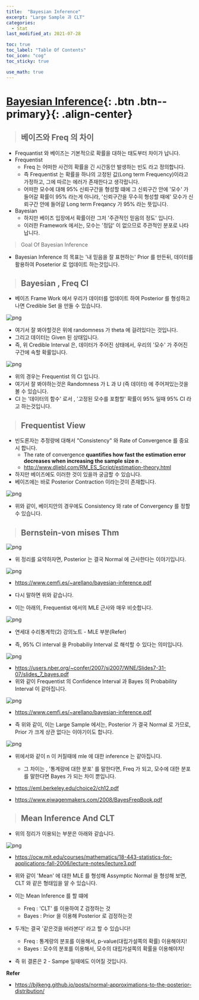 ```yaml
---
title:  "Bayesian Inference"
excerpt: "Large Sample 과 CLT"
categories:
  - Stat
last_modified_at: 2021-07-28

toc: true
toc_label: "Table Of Contents"
toc_icon: "cog"
toc_sticky: true

use_math: true
---
```


# [Bayesian Inference](#link){: .btn .btn--primary}{: .align-center}

> ## 베이즈와 Freq 의 차이

- Frequantist 와 베이즈는 기본적으로 확률을 대하는 태도부터 차이가 납니다. 
- Frequentist
  - Freq 는 어떠한 사건의 확률을 긴 시간동안 발생하는 빈도 라고 정의합니다.
  - 즉 Frequentist 는 확률을 하나의 고정된 값(Long term Frequency)이라고 가정하고, 그에 따르는 에러가 존재한다고 생각랍니다.
  - 어떠한 모수에 대해 95% 신뢰구간을 형성할 떄에 그 신뢰구간 안에 '모수' 가 들어갈 확률이 95% 라는게 아니라, '신뢰구간을 무수히 형성할 때에' 모수가 신뢰구간 안에 들어갈 Long term Freqancy 가 95% 라는 뜻입니다.
- Bayesian 
  - 하지만 베이즈 입장에서 확률이란 그저 '주관적인 믿음의 정도' 입니다. 
  - 이러한 Framework 에서는, 모수는 '정답' 이 없으므로 주관적인 분포로 나타납니다.

> Goal Of Bayesian Inference

- Bayesian Inference 의 목표는 '내 믿음을 잘 표현하는' Prior 를 만든뒤, 데이터를 활용하여 Poseterior 로 업데이트 하는것입니다. 

> ## Bayesian , Freq CI

- 베이즈 Frame Work 에서 우리가 데이터를 업데이트 하여 Posterior 를 형성하고 나면 Credible Set 을 만들 수 있습니다. 

![png](/assets/images/Stat/18_1.png)

- 여기서 잘 봐야할것은 위에 randomness 가 theta 에 걸려있다는 것입니다. 
- 그리고 데이터는 Given 된 상태입니다. 
- 즉, 위 Credible Interval 은, 데이터가 주어진 상태에서, 우리의 '모수' 가 주어진 구간에 속할 확률입니다. 

![png](/assets/images/Stat/18_2.png)

- 위의 경우는 Frequentist 의 CI 입니다. 
- 여기서 잘 봐야하는것은 Randomness 가 L 과 U (즉 데이터) 에 주어져있는것을 볼 수 있습니다.
- CI 는 '데이터의 함수' 로서 , '고정된 모수를 포함할' 확률이 95% 일때 95% CI 라고 하는것입니다. 

> ## Frequentist View

- 빈도론자는 추정량에 대해서 "Consistency" 와 Rate of Convergence 를 중요시 합니다.
  - The rate of convergence **quantifies how fast the estimation error decreases when increasing the sample size n** .
  - <http://www.dliebl.com/RM_ES_Script/estimation-theory.html>
- 하지만 베이즈에도 이러한 것이 있을까 궁금할 수 있습니다. 
- 베이즈에는 바로 Posterior Contraction 이라는것이 존재합니다. 

![png](/assets/images/Stat/18_4.png)

- 위와 같이, 베이지안의 경우에도 Consistency 와 rate of Convergency 를 정할 수 있습니다. 

> ## Bernstein-von mises Thm

![png](/assets/images/Stat/18_5.png)

- 위 정리를 요약하자면, Posterior 는 결국 Normal 에 근사한다는 이야기입니다. 

![png](/assets/images/Stat/18_10.png)

- https://www.cemfi.es/~arellano/bayesian-inference.pdf

- 다시 말하면 위와 같습니다.

- 이는 아래의, Frequentist 에서의 MLE 근사와 매우 비슷합니다.

![png](/assets/images/Stat/18_5.png)

- 연세대 수리통계학(2) 강의노트 - MLE 부분(Refer)

- 즉, 95% CI interval 을 Probabiliy Interval 로 해석할 수 있다는 의미입니다.

![png](/assets/images/Stat/18_7.png)

- https://users.nber.org/~confer/2007/si2007/WNE/Slides7-31-07/slides_7_bayes.pdf
- 위와 같이 Frequentist 의 Confidence Interval 과 Bayes 의 Probability Interval 이 같아집니다.

![png](/assets/images/Stat/18_8.png)

- https://www.cemfi.es/~arellano/bayesian-inference.pdf

- 즉 위와 같이, 이는 Large Sample 에서는, Posterior 가 결국 Normal 로 가므로,  Prior 가 크게 상관 없다는 이야기이도 합니다.

![png](/assets/images/Stat/18_9.png)

- 위에서와 같이 n 이 커질때에 mle 에 대한 inference 는 같아집니다. 
  - 그 차이는 , '통계량에 대한 분포' 를 말한다면, Freq 가 되고, 모수에 대한 분포를 말한다면 Bayes 가 되는 차이 뿐입니다.

- <https://eml.berkeley.edu/choice2/ch12.pdf>

- <https://www.ejwagenmakers.com/2008/BayesFreqBook.pdf>

> ## Mean Inference And CLT

- 위의 정리가 이용되는 부분은 아래와 같습니다.

![png](/assets/images/Stat/18_11.png)

- https://ocw.mit.edu/courses/mathematics/18-443-statistics-for-applications-fall-2006/lecture-notes/lecture3.pdf

- 위와 같이 'Mean' 에 대한 MLE 를 형성해 Assymptic Normal 을 형성해 보면, CLT 와 같은 형태임을 알 수 있습니다.
- 이는 Mean Inference 를 할 떄에
  - Freq :  'CLT' 를 이용하여 Z 검정하는 것
  - Bayes : Prior 을 이용해 Posterior 로 검정하는것 
- 두개는 결국 '같은것을 바라본다' 라고 할 수 있습니다! 
  - Freq : 통계량의 분포를 이용해서, p-value(대립가설쪽의 확률) 이용해야지! 
  - Bayes : 모수의 분포를 이용해서, 모수의 대립가설쪽의 확률을 이용해야지! 
- 즉 위 결론은 2 - Sampe 일때에도 이어질 것입니다.

**Refer**

- <https://bjlkeng.github.io/posts/normal-approximations-to-the-posterior-distribution/>

  
